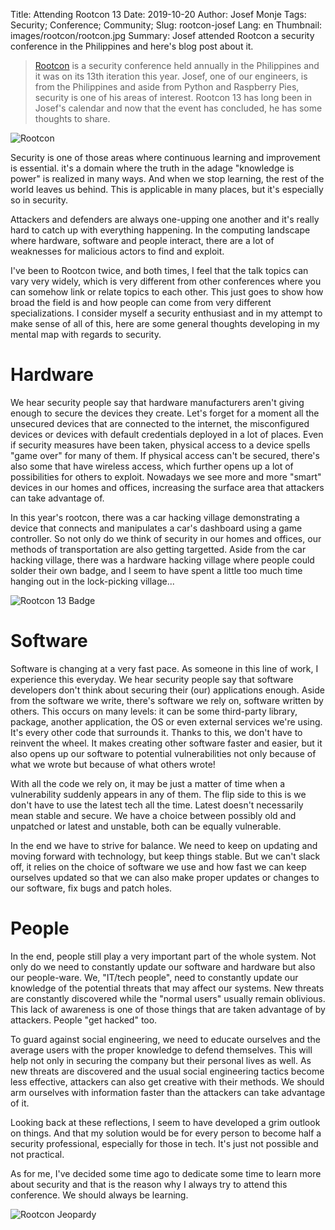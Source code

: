 Title: Attending Rootcon 13
Date: 2019-10-20
Author: Josef Monje
Tags: Security; Conference; Community;
Slug: rootcon-josef
Lang: en
Thumbnail: images/rootcon/rootcon.jpg
Summary: Josef attended Rootcon a security conference in the Philippines and here's blog post about it.

> [Rootcon](https://www.rootcon.org) is a security conference held annually in the Philippines and it was on its 13th iteration this year. Josef, one of our engineers, is from the Philippines and aside from Python and Raspberry Pies, security is one of his areas of interest. Rootcon 13 has long been in Josef's calendar and now that the event has concluded, he has some thoughts to share.

![Rootcon]({filename}/images/rootcon/rootcon.JPG "Rootcon")

Security is one of those areas where continuous learning and improvement is essential. it's a domain where the truth in the adage "knowledge is power" is realized in many ways. And when we stop learning, the rest of the world leaves us behind. This is applicable in many places, but it's especially so in security.

Attackers and defenders are always one-upping one another and it's really hard to catch up with everything happening. In the computing landscape where hardware, software and people interact, there are a lot of weaknesses for malicious actors to find and exploit.

I've been to Rootcon twice, and both times, I feel that the talk topics can vary very widely, which is very different from other conferences where you can somehow link or relate topics to each other. This just goes to show how broad the field is and how people can come from very different specializations. I consider myself a security enthusiast and in my attempt to make sense of all of this, here are some general thoughts developing in my mental map with regards to security.

# Hardware

We hear security people say that hardware manufacturers aren't giving enough to secure the devices they create. Let's forget for a moment all the unsecured devices that are connected to the internet, the misconfigured devices or devices with default credentials deployed in a lot of places. Even if security measures have been taken, physical access to a device spells "game over" for many of them. If physical access can't be secured, there's also some that have wireless access, which further opens up a lot of possibilities for others to exploit. Nowadays we see more and more "smart" devices in our homes and offices, increasing the surface area that attackers can take advantage of.

In this year's rootcon, there was a car hacking village demonstrating a device that connects and manipulates a car's dashboard using a game controller. So not only do we think of security in our homes and offices, our methods of transportation are also getting targetted. Aside from the car hacking village, there was a hardware hacking village where people could solder their own badge, and I seem to have spent a little too much time hanging out in the lock-picking village...

![Rootcon 13 Badge]({filename}/images/rootcon/rootcon_badge.JPG "Badges are a thing in security conferences. Here's the Rootcon 13 Badge!")

# Software

Software is changing at a very fast pace. As someone in this line of work, I experience this everyday. We hear security people say that software developers don't think about securing their (our) applications enough. Aside from the software we write, there's software we rely on, software written by others. This occurs on many levels: it can be some third-party library, package, another application, the OS or even external services we're using. It's every other code that surrounds it. Thanks to this, we don't have to reinvent the wheel. It makes creating other software faster and easier, but it also opens up our software to potential vulnerabilities not only because of what we wrote but because of what others wrote!

With all the code we rely on, it may be just a matter of time when a vulnerability suddenly appears in any of them. The flip side to this is we don't have to use the latest tech all the time. Latest doesn't necessarily mean stable and secure. We have a choice between possibly old and unpatched or latest and unstable, both can be equally vulnerable.

In the end we have to strive for balance. We need to keep on updating and moving forward with technology, but keep things stable. But we can't slack off, it relies on the choice of software we use and how fast we can keep ourselves updated so that we can also make proper updates or changes to our software, fix bugs and patch holes.


# People

In the end, people still play a very important part of the whole system. Not only do we need to constantly update our software and hardware but also our people-ware. We, "IT/tech people", need to constantly update our knowledge of the potential threats that may affect our systems. New threats are constantly discovered while the "normal users" usually remain oblivious. This lack of awareness is one of those things that are taken advantage of by attackers. People "get hacked" too.

To guard against social engineering, we need to educate ourselves and the average users with the proper knowledge to defend themselves. This will help not only in securing the company but their personal lives as well. As new threats are discovered and the usual social engineering tactics become less effective, attackers can also get creative with their methods. We should arm ourselves with information faster than the attackers can take advantage of it.

Looking back at these reflections, I seem to have developed a grim outlook on things. And that my solution would be for every person to become half a security professional, especially for those in tech. It's just not possible and not practical.

As for me, I've decided some time ago to dedicate some time to learn more about security and that is the reason why I always try to attend this conference. We should always be learning.

![Rootcon Jeopardy]({filename}/images/rootcon/rootcon_jeopardy.JPG "Rootcon organizers and attendees know have to have fun. Here's a photo of the participants of after playing Rootcon Jeopardy.")

